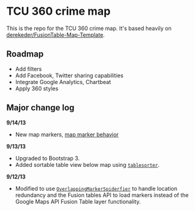 # TCU 360 crime map
This is the repo for the TCU 360 crime map. It's based heavily on [derekeder/FusionTable-Map-Template](https://github.com/derekeder/FusionTable-Map-Template).

Roadmap
---------------------------
* Add filters
* Add Facebook, Twitter sharing capabilities
* Integrate Google Analytics, Chartbeat
* Apply 360 styles

Major change log
---------------------------
__9/14/13__
* New map markers, [map marker behavior](https://github.com/tcu360/tcu-crime-map/commit/fa725a633d3327d67b82a886352b431d015928e4)

__9/13/13__
* Upgraded to Bootstrap 3.
* Added sortable table view below map using [`tablesorter`](http://tablesorter.com/docs/).

__9/12/13__
* Modified to use [`OverlappingMarkerSpiderfier`](https://github.com/jawj/OverlappingMarkerSpiderfier) to handle location redundancy and the Fusion tables API to load markers instead of the Google Maps API Fusion Table layer functionality.
